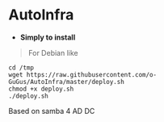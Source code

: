 # AutoInfra

- **Simply to install**
> For Debian like

~~~shell
cd /tmp
wget https://raw.githubusercontent.com/o-GuGus/AutoInfra/master/deploy.sh
chmod +x deploy.sh
./deploy.sh
~~~

Based on samba 4 AD DC 
